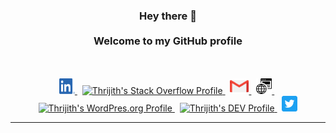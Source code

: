 <h3 align="center">
    Hey there 👋
    <br />
    <br />
    Welcome to my GitHub profile
</h3>
<br />
<br />
<div align="center">
    <a href="https://www.linkedin.com/in/thrijith/">
        <img src="https://raw.githubusercontent.com/thrijith/thrijith/master/assets/linkedin.png" width=25px height=25px alt="Thrijith's LinkedIn Profile">
    </a>&nbsp;
    <a href="https://stackoverflow.com/users/4368718/3gth/">
        <img src="https://cdn.sstatic.net/Sites/stackoverflow/company/Img/logos/so/so-icon.png" width=25px height=25px alt="Thrijith's Stack Overflow Profile">
    </a>&nbsp;
    <a href="mailto:thrijith13@gmail.com">
        <img src="https://raw.githubusercontent.com/thrijith/thrijith/master/assets/gmail.png" width=30px height=25px alt="Thrijith's Email">
    </a>&nbsp;
    <a href="https://thrijith.com/">
        <img src="https://raw.githubusercontent.com/thrijith/thrijith/master/assets/website.png" width=25px height=25px alt="Thrijith's Personal Blog">
    </a>&nbsp;
    <a href="https://profiles.wordpress.org/thrijith/">
        <img src="https://s.w.org/style/images/about/WordPress-logotype-wmark.png" width=25px height=25px alt="Thrijith's WordPres.org Profile">
    </a>&nbsp;
    <a href="http://dev.to/thrijith/">
        <img src="https://d2fltix0v2e0sb.cloudfront.net/dev-badge.svg" alt="Thrijith's DEV Profile" width=25px height=25px>
    </a>&nbsp;
    <a href="https://twitter.com/3gth">
        <img src="https://raw.githubusercontent.com/thrijith/thrijith/master/assets/twitter.png" width=25px height=25px alt="Thrijith's Twitter Profile">
    </a>
</div>

---
